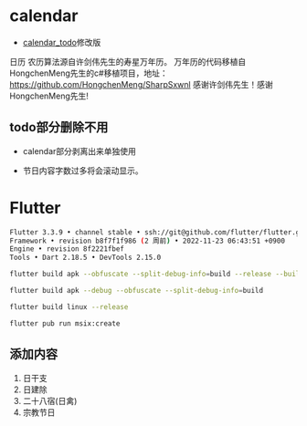 # calendar

- [calendar_todo](https://github.com/taihangg/calendar_todo)修改版

日历 农历算法源自许剑伟先生的寿星万年历。
万年历的代码移植自HongchenMeng先生的c#移植项目，地址：https://github.com/HongchenMeng/SharpSxwnl
感谢许剑伟先生！感谢HongchenMeng先生!


## todo部分删除不用

- calendar部分剥离出来单独使用

- 节日内容字数过多将会滚动显示。


# Flutter 

```bash
Flutter 3.3.9 • channel stable • ssh://git@github.com/flutter/flutter.git
Framework • revision b8f7f1f986 (2 周前) • 2022-11-23 06:43:51 +0900
Engine • revision 8f2221fbef
Tools • Dart 2.18.5 • DevTools 2.15.0

flutter build apk --obfuscate --split-debug-info=build --release --build-name=1.1.9 --build-number=8

flutter build apk --debug --obfuscate --split-debug-info=build 

flutter build linux --release

flutter pub run msix:create

```
## 添加内容

1. 日干支
2. 日建除
3. 二十八宿(日禽)
4. 宗教节日

